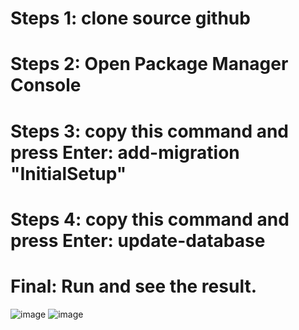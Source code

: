 # Steps 1: clone source github
# Steps 2: Open Package Manager Console
# Steps 3: copy this command and press Enter: add-migration "InitialSetup"
# Steps 4: copy this command and press Enter: update-database
# Final: Run and see the result.

![image](https://user-images.githubusercontent.com/107535196/176863218-0caf3a45-acb3-4079-88d3-a415165274c4.png)
![image](https://user-images.githubusercontent.com/107535196/176863265-835e275d-9744-4d46-a895-6dd7788b1e15.png)
